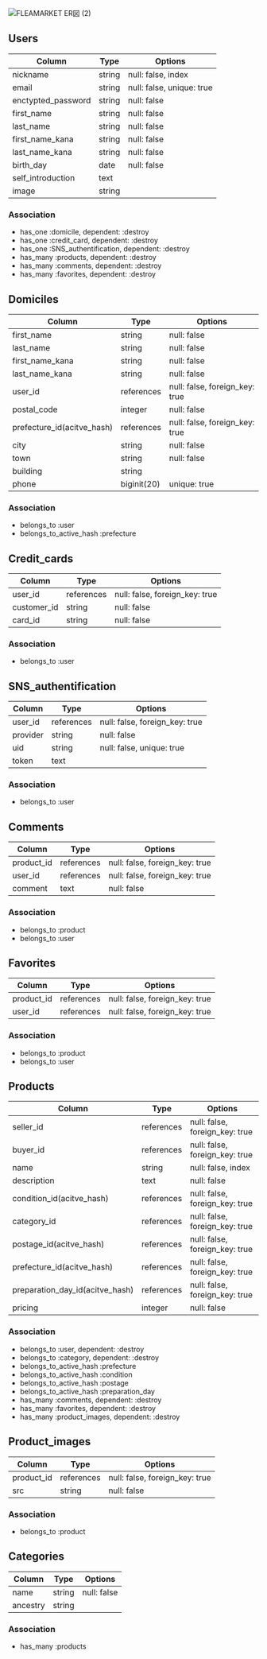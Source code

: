 ![FLEAMARKET ER図 (2)](https://user-images.githubusercontent.com/65549551/86091787-71579b80-bae7-11ea-891c-a8ff60ad5159.png)

## Users
|Column|Type|Options|
|------------|------------|------------|
|nickname|string|null: false, index|
|email|string|null: false, unique: true|
|enctypted_password|string|null: false|
|first_name|string|null: false|
|last_name|string|null: false|
|first_name_kana|string|null: false|
|last_name_kana|string|null: false|
|birth_day|date|null: false|
|self_introduction|text||
|image|string||
### Association
- has_one :domicile, dependent: :destroy
- has_one :credit_card, dependent: :destroy
- has_one :SNS_authentification, dependent: :destroy
- has_many :products, dependent: :destroy
- has_many :comments, dependent: :destroy
- has_many :favorites, dependent: :destroy

## Domiciles
|Column|Type|Options|
| ------------ | ------------ | ------------ |
|first_name|string|null: false|
|last_name|string|null: false|
|first_name_kana|string|null: false|
|last_name_kana|string|null: false|
|user_id|references|null: false, foreign_key: true|
|postal_code|integer|null: false|
|prefecture_id(acitve_hash)|references|null: false, foreign_key: true|
|city|string|null: false|
|town|string|null: false|
|building|string||
|phone|biginit(20)|unique: true|
### Association
- belongs_to :user
- belongs_to_active_hash :prefecture



## Credit_cards
|Column|Type|Options|
|------------|------------|------------|
|user_id|references|null: false, foreign_key: true|
|customer_id|string|null: false|
|card_id|string|null: false|
### Association
- belongs_to :user



## SNS_authentification
|Column|Type|Options|
| ------------ | ------------ | ------------ |
|user_id|references|null: false, foreign_key: true|
|provider|string|null: false|
|uid|string|null: false, unique: true|
|token|text||
### Association
- belongs_to :user



## Comments
|Column|Type|Options|
| ------------ | ------------ | ------------ |
|product_id|references|null: false, foreign_key: true|
|user_id|references|null: false, foreign_key: true|
|comment|text|null: false|
### Association
- belongs_to :product
- belongs_to :user



## Favorites
|Column|Type|Options|
| ------------ | ------------ | ------------ |
|product_id|references|null: false, foreign_key: true|
|user_id|references|null: false, foreign_key: true|
### Association
- belongs_to :product
- belongs_to :user



## Products
|Column|Type|Options|
| ------------ | ------------ | ------------ |
|seller_id|references|null: false, foreign_key: true|
|buyer_id|references|null: false, foreign_key: true|
|name|string|null: false, index|
|description|text|null: false|
|condition_id(acitve_hash)|references|null: false, foreign_key: true|
|category_id|references|null: false, foreign_key: true|
|postage_id(acitve_hash)|references|null: false, foreign_key: true|
|prefecture_id(acitve_hash)|references|null: false, foreign_key: true|
|preparation_day_id(acitve_hash)|references|null: false, foreign_key: true|
|pricing|integer|null: false|
### Association
- belongs_to :user, dependent: :destroy
- belongs_to :category, dependent: :destroy
- belongs_to_active_hash :prefecture
- belongs_to_active_hash :condition
- belongs_to_active_hash :postage
- belongs_to_active_hash :preparation_day
- has_many :comments, dependent: :destroy
- has_many :favorites, dependent: :destroy
- has_many :product_images, dependent: :destroy



## Product_images
|Column|Type|Options|
| ------------ | ------------ | ------------ |
|product_id|references|null: false, foreign_key: true|
|src|string|null: false|
### Association
- belongs_to :product



## Categories
|Column|Type|Options|
| ------------ | ------------ | ------------ |
|name|string|null: false|
|ancestry|string|
### Association
- has_many :products